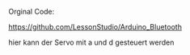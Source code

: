 Orginal Code:

https://github.com/LessonStudio/Arduino_Bluetooth


hier kann der Servo mit a und d gesteuert werden
